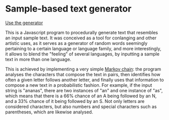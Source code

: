 # Sample-based text generator

[Use the generator](https://mcortes214.github.io/sample-based-text-generator/)

This is a Javascript program to procedurally generate text that resembles an input sample text. It was conceived as a tool for conlanging and other artistic uses, as it serves as a generator of random words seemingly pertaining to a certain language or language family, and more interestingly, it allows to blend the "feeling" of several languages, by inputting a sample text in more than one language.

This is achieved by implementing a very simple [Markov chain](https://en.wikipedia.org/wiki/Markov_chain): the program analyses the characters that compose the text in pairs, then identifies how often a given letter follows another letter, and finally uses that information to compose a new text in a probabilistic fashion. For example, if the input string is "ananas", there are two instances of "an" and one instance of "as", which means that there is a 66% chance of an A being followed by an N, and a 33% chance of it being followed by an S. Not only letters are considered characters, but also numbers and special characters such as parentheses, which are likewise analysed.
